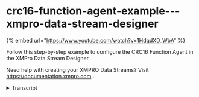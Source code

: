 # crc16-function-agent-example---xmpro-data-stream-designer
{% embed url="https://www.youtube.com/watch?v=1HdqdXD_WbA" %}



Follow this step-by-step example to configure the CRC16 Function Agent in the XMPro Data Stream Designer.

Need help with creating your XMPRO Data Streams? Visit https://documentation.xmpro.com...
<details>
<summary>Transcript</summary>Follow this step-by-step example to configure the CRC16 Function Agent in the XMPro Data Stream Designer.

Need help with creating your XMPRO Data Streams? Visit https://documentation.xmpro.com...
this example demonstrates how to use the

crc 16 agent to append the crc16 value

of the pump's water temperature

first drag the agent onto the canvas

link the input endpoint to the pump data

and the output to the printer

rename the agent

save the data stream

and click on the agent to configure it

select water temperature for the

function

apply the changes

save the data stream

publish it

and let's look at the live data view

our crc

value column

is added to the incoming payload

you can download the file below to try

it out yourself

and for more information about this

agent's properties head to the

configuration page thank you
</details>